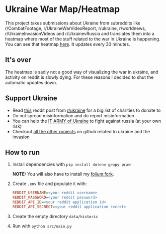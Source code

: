# Ukraine War Map/Heatmap
This project takes submissions about Ukraine from subreddits like r/CombatFootage, r/UkraineWarVideoReport, r/ukraine, r/worldnews, r/UkraineInvasionVideos and r/UkrainevRussia and translates them into a heatmap where most of the stuff related to the war in Ukraine is happening.
You can see that heatmap [here](https://ruarq.github.io/ukraine-war-heatmap/). It updates every 30 minutes.

## It's over
The heatmap is sadly not a good way of visualizing the war in ukraine, and activity on reddit is slowly dying.
For these reasons I decided to shut the automatic updates down.

## Support Ukraine
- Read [this](https://www.reddit.com/r/ukraine/comments/s6g5un/want_to_support_ukraine_heres_a_list_of_charities/)
	reddit post from [r/ukraine](https://www.reddit.com/r/ukraine) for a big list of charities to donate to
- Do not spread misinformation and do report misinformation
- You can help the [IT ARMY of Ukraine](https://t.me/itarmyofukraine2022) to fight against russia (at your own risk)
- Checkout [all the other projects](https://github.com/topics/ukraine/) on github related to ukraine and the invasion

## How to run
1. Install dependencies with `pip install dotenv geopy praw`

	**NOTE:** You will also have to install my [folium fork](https://github.com/ruarq/folium).

2. Create `.env` file and populate it with:
	```ini
	REDDIT_USERNAME=<your reddit username>
	REDDIT_PASSWORD=<your reddit password>
	REDDIT_API_ID=<your reddit application id>
	REDDIT_API_SECRECT=<your reddit application secret>
	```
3. Create the empty directory `data/historic`
4. Run with `python src/main.py`
